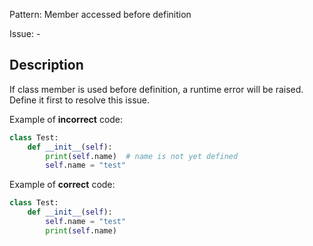 Pattern: Member accessed before definition

Issue: -

## Description

If class member is used before definition, a runtime error will be raised. Define it first to resolve this issue.


Example of **incorrect** code:

```python
class Test:
    def __init__(self):
        print(self.name)  # name is not yet defined
        self.name = "test"
```

Example of **correct** code:

```python
class Test:
    def __init__(self):
        self.name = "test"
        print(self.name)
```

